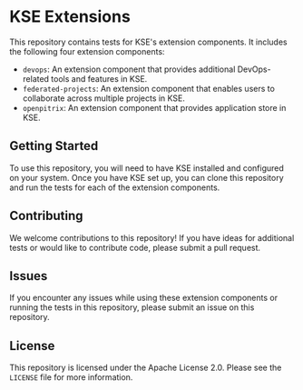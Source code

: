 # KSE Extensions

This repository contains tests for KSE's extension components. It includes the following four extension components:

- `devops`: An extension component that provides additional DevOps-related tools and features in KSE.
- `federated-projects`: An extension component that enables users to collaborate across multiple projects in KSE.
- `openpitrix`: An extension component that provides application store in KSE.

## Getting Started

To use this repository, you will need to have KSE installed and configured on your system. Once you have KSE set up, you can clone this repository and run the tests for each of the extension components.

## Contributing

We welcome contributions to this repository! If you have ideas for additional tests or would like to contribute code, please submit a pull request.

## Issues

If you encounter any issues while using these extension components or running the tests in this repository, please submit an issue on this repository.

## License

This repository is licensed under the Apache License 2.0. Please see the `LICENSE` file for more information.
